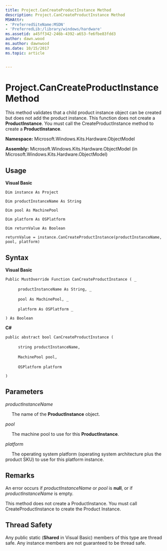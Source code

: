 ```yaml
---
title: Project.CanCreateProductInstance Method
description: Project.CanCreateProductInstance Method
MSHAttr:
- 'PreferredSiteName:MSDN'
- 'PreferredLib:/library/windows/hardware'
ms.assetid: a45ff342-246b-4392-a653-fe6fbe83fdd3
author: dawn.wood
ms.author: dawnwood
ms.date: 10/15/2017
ms.topic: article


---
```


# Project.CanCreateProductInstance Method


This method validates that a child product instance object can be created but does not add the product instance. This function does not create a **ProductInstance**. You must call the CreateProductInstance method to create a **ProductInstance**.

**Namespace:** Microsoft.Windows.Kits.Hardware.ObjectModel

**Assembly:** Microsoft.Windows.Kits.Hardware.ObjectModel (in Microsoft.Windows.Kits.Hardware.ObjectModel)

## <span id="Usage"></span><span id="usage"></span><span id="USAGE"></span>Usage


**Visual Basic**

`Dim instance As Project`

`Dim productInstanceName As String`

`Dim pool As MachinePool`

`Dim platform As OSPlatform`

`Dim returnValue As Boolean`

`returnValue = instance.CanCreateProductInstance(productInstanceName, pool, platform)`

## <span id="Syntax"></span><span id="syntax"></span><span id="SYNTAX"></span>Syntax


**Visual Basic**

`Public MustOverride Function CanCreateProductInstance ( _`

          `productInstanceName As String, _`

          `pool As MachinePool, _`

          `platform As OSPlatform _`

`) As Boolean`

**C#**

`public abstract bool CanCreateProductInstance (`

          `string productInstanceName,`

          `MachinePool pool,`

          `OSPlatform platform`

`)`

## <span id="Parameters"></span><span id="parameters"></span><span id="PARAMETERS"></span>Parameters


*productInstanceName*

     The name of the **ProductInstance** object.

*pool*

     The machine pool to use for this **ProductInstance**.

*platform*

     The operating system platform (operating system architecture plus the product SKU) to use for this platform instance.

## <span id="Remarks"></span><span id="remarks"></span><span id="REMARKS"></span>Remarks


An error occurs if *productInstanceName* or *pool* is **null**, or if *productInstanceName* is empty.

This method does not create a ProductInstance. You must call CreateProductInstance to create the Product Instance.

## <span id="Thread_Safety"></span><span id="thread_safety"></span><span id="THREAD_SAFETY"></span>Thread Safety


Any public static (**Shared** in Visual Basic) members of this type are thread safe. Any instance members are not guaranteed to be thread safe.

 

 






